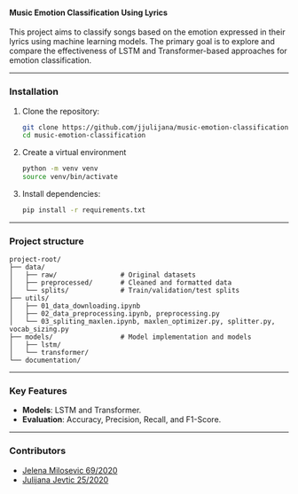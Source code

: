 
#### **Music Emotion Classification Using Lyrics**  

This project aims to classify songs based on the emotion expressed in their lyrics using machine learning models. The primary goal is to explore and compare the effectiveness of LSTM and Transformer-based approaches for emotion classification.  

---

### **Installation**  
1. Clone the repository:  
   ```bash
   git clone https://github.com/jjulijana/music-emotion-classification.git
   cd music-emotion-classification
   ```  
2. Create a virtual environment
    ```bash
    python -m venv venv  
    source venv/bin/activate  
    ```

3. Install dependencies:  
   ```bash
   pip install -r requirements.txt
   ```  

---

### Project structure

```
project-root/
├── data/
│   ├── raw/                # Original datasets
│   ├── preprocessed/       # Cleaned and formatted data
│   └── splits/             # Train/validation/test splits
├── utils/
│   ├── 01_data_downloading.ipynb
│   ├── 02_data_preprocessing.ipynb, preprocessing.py
│   └── 03_spliting_maxlen.ipynb, maxlen_optimizer.py, splitter.py, vocab_sizing.py
├── models/                 # Model implementation and models
│   ├── lstm/               
│   └── transformer/        
└── documentation/          
```

---

### **Key Features** 
- **Models**: LSTM and Transformer.  
- **Evaluation**: Accuracy, Precision, Recall, and F1-Score.  

---

### **Contributors**  
- [Jelena Milosevic 69/2020](https://github.com/jelena-mi)  
- [Julijana Jevtic 25/2020](https://github.com/jjulijana)  
